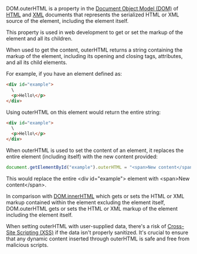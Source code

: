 DOM.outerHTML is a property in the [Document Object Model (DOM)](../web/dom.md) of [HTML](../web/html.md) and [XML](../programming/xml.md) documents that represents the serialized HTML or XML source of the element, including the element itself.

This property is used in web development to get or set the markup of the element and all its children.

When used to get the content, outerHTML returns a string containing the markup of the element, including its opening and closing tags, attributes, and all its child elements.

For example, if you have an element defined as:

```html
<div id="example">
  \
  <p>Hello\</p>
</div>
```

Using outerHTML on this element would return the entire string:

```html
<div id="example">
  \
  <p>Hello\</p>
</div>
```

When outerHTML is used to set the content of an element, it replaces the entire element (including itself) with the new content provided:

```javascript
document.getElementById("example").outerHTML = "<span>New content</span>";
```

This would replace the entire <div id="example"\> element with <span\>New content</span\>.

In comparison with [DOM.innerHTML](../programming/innerh.md) which gets or sets the HTML or XML markup contained within the element excluding the element itself, DOM.outerHTML gets or sets the HTML or XML markup of the element including the element itself.

When setting outerHTML with user-supplied data, there's a risk of [Cross-Site Scripting (XSS)](../web/xss.md) if the data isn't properly sanitized. It's crucial to ensure that any dynamic content inserted through outerHTML is safe and free from malicious scripts.
